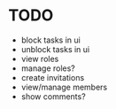# TODO

- block tasks in ui
- unblock tasks in ui
- view roles
- manage roles?
- create invitations 
- view/manage members
- show comments?

